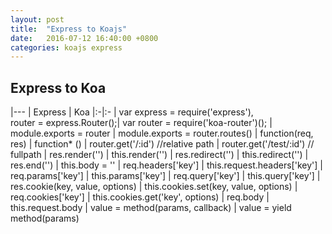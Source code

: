 ```yaml
---
layout: post
title:  "Express to Koajs"
date:   2016-07-12 16:40:00 +0800
categories: koajs express
---
```


<style>
table {
    border-collapse: collapse;
}
table td, table th {
    border: solid 1px #ccc;
    padding: 8px;
}
table tr:odd {
  background: #f00;
}
table tbody tr:nth-child(2n + 1) {
  background: rgba(215, 212, 212, 0.35);
}
</style>

## Express to Koa


|---
| Express | Koa
|:-|:-
| var express = require('express'), <br> router = express.Router();| var router = require('koa-router')();
| module.exports = router | module.exports = router.routes()
| function(req, res) | function* ()
| router.get('/:id') //relative path | router.get('/test/:id') // fullpath
| res.render('') | this.render('')
| res.redirect('') | this.redirect('')
| res.end('') | this.body = ''
| req.headers['key'] | this.request.headers['key']
| req.params['key'] | this.params['key']
| req.query['key'] | this.query['key']
| res.cookie(key, value, options) | this.cookies.set(key, value, options)
| req.cookies['key'] | this.cookies.get('key', options)
| req.body | this.request.body
| value = method(params, callback) | value = yield method(params)
